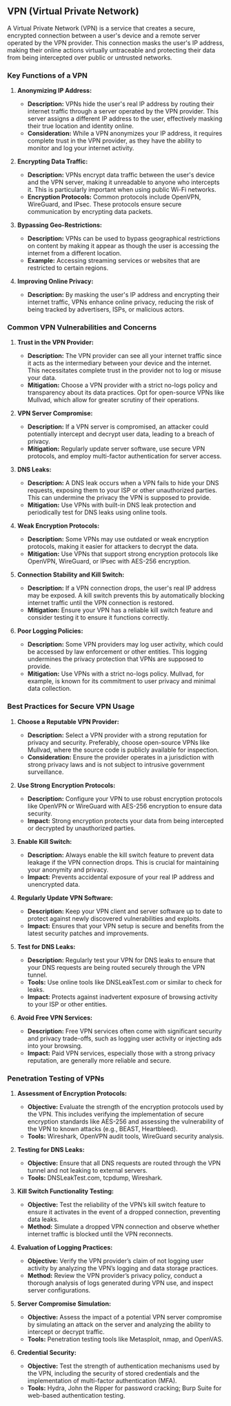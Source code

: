 ## VPN (Virtual Private Network)

A Virtual Private Network (VPN) is a service that creates a secure, encrypted connection between a user's device and a remote server operated by the VPN provider. This connection masks the user's IP address, making their online actions virtually untraceable and protecting their data from being intercepted over public or untrusted networks.

### Key Functions of a VPN

1. **Anonymizing IP Address:**
   - **Description:** VPNs hide the user's real IP address by routing their internet traffic through a server operated by the VPN provider. This server assigns a different IP address to the user, effectively masking their true location and identity online.
   - **Consideration:** While a VPN anonymizes your IP address, it requires complete trust in the VPN provider, as they have the ability to monitor and log your internet activity.

2. **Encrypting Data Traffic:**
   - **Description:** VPNs encrypt data traffic between the user's device and the VPN server, making it unreadable to anyone who intercepts it. This is particularly important when using public Wi-Fi networks.
   - **Encryption Protocols:** Common protocols include OpenVPN, WireGuard, and IPsec. These protocols ensure secure communication by encrypting data packets.

3. **Bypassing Geo-Restrictions:**
   - **Description:** VPNs can be used to bypass geographical restrictions on content by making it appear as though the user is accessing the internet from a different location.
   - **Example:** Accessing streaming services or websites that are restricted to certain regions.

4. **Improving Online Privacy:**
   - **Description:** By masking the user's IP address and encrypting their internet traffic, VPNs enhance online privacy, reducing the risk of being tracked by advertisers, ISPs, or malicious actors.

### Common VPN Vulnerabilities and Concerns

1. **Trust in the VPN Provider:**
   - **Description:** The VPN provider can see all your internet traffic since it acts as the intermediary between your device and the internet. This necessitates complete trust in the provider not to log or misuse your data.
   - **Mitigation:** Choose a VPN provider with a strict no-logs policy and transparency about its data practices. Opt for open-source VPNs like Mullvad, which allow for greater scrutiny of their operations.

2. **VPN Server Compromise:**
   - **Description:** If a VPN server is compromised, an attacker could potentially intercept and decrypt user data, leading to a breach of privacy.
   - **Mitigation:** Regularly update server software, use secure VPN protocols, and employ multi-factor authentication for server access.

3. **DNS Leaks:**
   - **Description:** A DNS leak occurs when a VPN fails to hide your DNS requests, exposing them to your ISP or other unauthorized parties. This can undermine the privacy the VPN is supposed to provide.
   - **Mitigation:** Use VPNs with built-in DNS leak protection and periodically test for DNS leaks using online tools.

4. **Weak Encryption Protocols:**
   - **Description:** Some VPNs may use outdated or weak encryption protocols, making it easier for attackers to decrypt the data.
   - **Mitigation:** Use VPNs that support strong encryption protocols like OpenVPN, WireGuard, or IPsec with AES-256 encryption.

5. **Connection Stability and Kill Switch:**
   - **Description:** If a VPN connection drops, the user's real IP address may be exposed. A kill switch prevents this by automatically blocking internet traffic until the VPN connection is restored.
   - **Mitigation:** Ensure your VPN has a reliable kill switch feature and consider testing it to ensure it functions correctly.

6. **Poor Logging Policies:**
   - **Description:** Some VPN providers may log user activity, which could be accessed by law enforcement or other entities. This logging undermines the privacy protection that VPNs are supposed to provide.
   - **Mitigation:** Use VPNs with a strict no-logs policy. Mullvad, for example, is known for its commitment to user privacy and minimal data collection.

### Best Practices for Secure VPN Usage

1. **Choose a Reputable VPN Provider:**
   - **Description:** Select a VPN provider with a strong reputation for privacy and security. Preferably, choose open-source VPNs like Mullvad, where the source code is publicly available for inspection.
   - **Consideration:** Ensure the provider operates in a jurisdiction with strong privacy laws and is not subject to intrusive government surveillance.

2. **Use Strong Encryption Protocols:**
   - **Description:** Configure your VPN to use robust encryption protocols like OpenVPN or WireGuard with AES-256 encryption to ensure data security.
   - **Impact:** Strong encryption protects your data from being intercepted or decrypted by unauthorized parties.

3. **Enable Kill Switch:**
   - **Description:** Always enable the kill switch feature to prevent data leakage if the VPN connection drops. This is crucial for maintaining your anonymity and privacy.
   - **Impact:** Prevents accidental exposure of your real IP address and unencrypted data.

4. **Regularly Update VPN Software:**
   - **Description:** Keep your VPN client and server software up to date to protect against newly discovered vulnerabilities and exploits.
   - **Impact:** Ensures that your VPN setup is secure and benefits from the latest security patches and improvements.

5. **Test for DNS Leaks:**
   - **Description:** Regularly test your VPN for DNS leaks to ensure that your DNS requests are being routed securely through the VPN tunnel.
   - **Tools:** Use online tools like DNSLeakTest.com or similar to check for leaks.
   - **Impact:** Protects against inadvertent exposure of browsing activity to your ISP or other entities.

6. **Avoid Free VPN Services:**
   - **Description:** Free VPN services often come with significant security and privacy trade-offs, such as logging user activity or injecting ads into your browsing.
   - **Impact:** Paid VPN services, especially those with a strong privacy reputation, are generally more reliable and secure.

### Penetration Testing of VPNs

1. **Assessment of Encryption Protocols:**
   - **Objective:** Evaluate the strength of the encryption protocols used by the VPN. This includes verifying the implementation of secure encryption standards like AES-256 and assessing the vulnerability of the VPN to known attacks (e.g., BEAST, Heartbleed).
   - **Tools:** Wireshark, OpenVPN audit tools, WireGuard security analysis.

2. **Testing for DNS Leaks:**
   - **Objective:** Ensure that all DNS requests are routed through the VPN tunnel and not leaking to external servers.
   - **Tools:** DNSLeakTest.com, tcpdump, Wireshark.

3. **Kill Switch Functionality Testing:**
   - **Objective:** Test the reliability of the VPN’s kill switch feature to ensure it activates in the event of a dropped connection, preventing data leaks.
   - **Method:** Simulate a dropped VPN connection and observe whether internet traffic is blocked until the VPN reconnects.

4. **Evaluation of Logging Practices:**
   - **Objective:** Verify the VPN provider’s claim of not logging user activity by analyzing the VPN’s logging and data storage practices.
   - **Method:** Review the VPN provider’s privacy policy, conduct a thorough analysis of logs generated during VPN use, and inspect server configurations.

5. **Server Compromise Simulation:**
   - **Objective:** Assess the impact of a potential VPN server compromise by simulating an attack on the server and analyzing the ability to intercept or decrypt traffic.
   - **Tools:** Penetration testing tools like Metasploit, nmap, and OpenVAS.

6. **Credential Security:**
   - **Objective:** Test the strength of authentication mechanisms used by the VPN, including the security of stored credentials and the implementation of multi-factor authentication (MFA).
   - **Tools:** Hydra, John the Ripper for password cracking; Burp Suite for web-based authentication testing.

